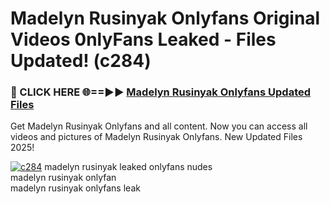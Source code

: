 # Madelyn Rusinyak Onlyfans Original Videos 0nlyFans Leaked - Files Updated! (c284)

<h3>🔴 CLICK HERE 🌐==►► <a href="https://tinyurl.com/ms9xzufz" rel="nofollow">Madelyn Rusinyak Onlyfans Updated Files</a></h3>

Get Madelyn Rusinyak Onlyfans and all content. Now you can access all videos and pictures of Madelyn Rusinyak Onlyfans. New Updated Files 2025!

[![c284](https://i.imgur.com/ppqm5kG.gif)](https://tinyurl.com/ms9xzufz)
madelyn rusinyak leaked onlyfans nudes<br>
madelyn rusinyak onlyfan<br>
madelyn rusinyak onlyfans leak